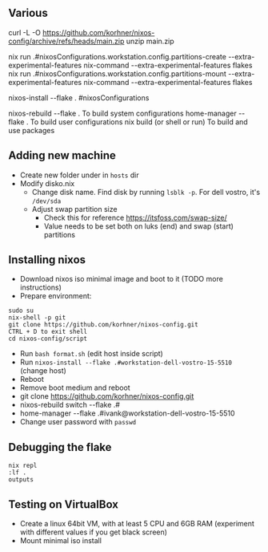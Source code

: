 ## Various

curl -L -O https://github.com/korhner/nixos-config/archive/refs/heads/main.zip
unzip main.zip

nix run .#nixosConfigurations.workstation.config.partitions-create --extra-experimental-features nix-command --extra-experimental-features flakes
nix run .#nixosConfigurations.workstation.config.partitions-mount --extra-experimental-features nix-command --extra-experimental-features flakes

nixos-install --flake . #nixosConfigurations

nixos-rebuild --flake . To build system configurations
home-manager --flake . To build user configurations
nix build (or shell or run) To build and use packages


## Adding new machine

- Create new folder under in `hosts` dir
- Modify disko.nix
  - Change disk name. Find disk by running `lsblk -p`. For dell vostro, it's `/dev/sda`
  - Adjust swap partition size
    - Check this for reference https://itsfoss.com/swap-size/
    - Value needs to be set both on luks (end) and swap (start) partitions

## Installing nixos

- Download nixos iso minimal image and boot to it (TODO more instructions)
- Prepare environment:
```shell
sudo su
nix-shell -p git
git clone https://github.com/korhner/nixos-config.git
CTRL + D to exit shell
cd nixos-config/script
```
- Run `bash format.sh` (edit host inside script)
- Run `nixos-install --flake .#workstation-dell-vostro-15-5510` (change host)
- Reboot
- Remove boot medium and reboot
- git clone https://github.com/korhner/nixos-config.git
- nixos-rebuild switch --flake .#
- home-manager --flake .#ivank@workstation-dell-vostro-15-5510
- Change user password with `passwd`

## Debugging the flake
```shell
nix repl
:lf .
outputs
```

## Testing on VirtualBox
- Create a linux 64bit VM, with at least 5 CPU and 6GB RAM (experiment with different values if you get black screen)
- Mount minimal iso install